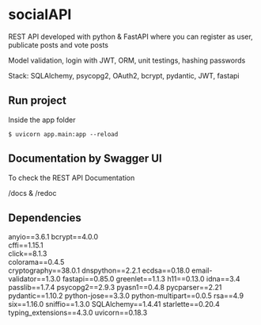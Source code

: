 # socialAPI

REST API developed with python & FastAPI where you can register as user, publicate posts and vote posts

Model validation, login with JWT, ORM, unit testings, hashing passwords

Stack: SQLAlchemy, psycopg2, OAuth2, bcrypt, pydantic, JWT, fastapi

## Run project

Inside the app folder 

```
$ uvicorn app.main:app --reload
```

## Documentation by Swagger UI

To check the REST API Documentation

/docs & /redoc 

## Dependencies

anyio==3.6.1
bcrypt==4.0.0       
cffi==1.15.1        
click==8.1.3        
colorama==0.4.5     
cryptography==38.0.1
dnspython==2.2.1
ecdsa==0.18.0
email-validator==1.3.0
fastapi==0.85.0
greenlet==1.1.3
h11==0.13.0
idna==3.4
passlib==1.7.4
psycopg2==2.9.3
pyasn1==0.4.8
pycparser==2.21
pydantic==1.10.2
python-jose==3.3.0
python-multipart==0.0.5
rsa==4.9
six==1.16.0
sniffio==1.3.0
SQLAlchemy==1.4.41
starlette==0.20.4
typing_extensions==4.3.0
uvicorn==0.18.3
